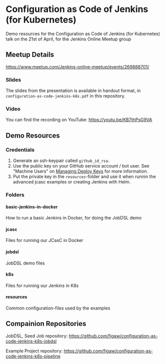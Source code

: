 # Configuration as Code of Jenkins (for Kubernetes)

Demo resources for the Configuration as Code of Jenkins (for Kubernetes) talk on the 21st of April, for the Jenkins Online Meetup group

## Meetup Details

<https://www.meetup.com/Jenkins-online-meetup/events/269888701/>

### Slides

The slides from the presentation is available in handout format, in `configuration-as-code-jenkins-k8s.pdf` in this repository.

### Video

You can find the recording on YouTube: https://youtu.be/KB7thPsG9VA

## Demo Resources

### Credentials

1. Generate an ssh-keypair called `github_id_rsa`.
1. Use the public key on your GitHub service account / bot user.
    See "Machine Users" on
    [Managing Deploy Keys](https://developer.github.com/v3/guides/managing-deploy-keys/#machine-users)
    for more information.
1. Put the private key in the `resources`-folder and use it when runnin the advanced jcasc examples or
    creating Jenkins with Helm.

### Folders

#### basic-jenkins-in-docker

How to run a basic Jenkins in Docker, for doing the JobDSL demo

#### jcasc

Files for running our JCasC in Docker

#### jobdsl

JobDSL demo files

#### k8s

Files for running our Jenkins in K8s

#### resources

Common configuration-files used by the examples

## Compainion Repositories

JobDSL, Seed Job repository:
<https://github.com/figaw/configuration-as-code-jenkins-k8s-jobdsl>

Example Project repository:
<https://github.com/figaw/configuration-as-code-jenkins-k8s-pipeline>
